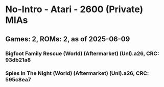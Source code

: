 # No-Intro - Atari - 2600 (Private) MIAs
## Games: 2, ROMs: 2, as of 2025-06-09

### Bigfoot Family Rescue (World) (Aftermarket) (Unl).a26, CRC: 93db21a8
### Spies In The Night (World) (Aftermarket) (Unl).a26, CRC: 595c8ea7

